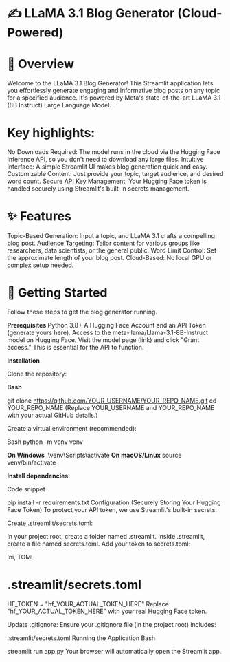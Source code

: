 # **✍️ LLaMA 3.1 Blog Generator (Cloud-Powered)**


# **🌟 Overview**
Welcome to the LLaMA 3.1 Blog Generator! This Streamlit application lets you effortlessly generate engaging and informative blog posts on any topic for a specified audience. It's powered by Meta's state-of-the-art LLaMA 3.1 (8B Instruct) Large Language Model.

# **Key highlights:**

No Downloads Required: The model runs in the cloud via the Hugging Face Inference API, so you don't need to download any large files.
Intuitive Interface: A simple Streamlit UI makes blog generation quick and easy.
Customizable Content: Just provide your topic, target audience, and desired word count.
Secure API Key Management: Your Hugging Face token is handled securely using Streamlit's built-in secrets management.

# **✨ Features**
Topic-Based Generation: Input a topic, and LLaMA 3.1 crafts a compelling blog post.
Audience Targeting: Tailor content for various groups like researchers, data scientists, or the general public.
Word Limit Control: Set the approximate length of your blog post.
Cloud-Based: No local GPU or complex setup needed.

# **🚀 Getting Started**
Follow these steps to get the blog generator running.

**Prerequisites**
Python 3.8+
A Hugging Face Account and an API Token (generate yours here).
Access to the meta-llama/Llama-3.1-8B-Instruct model on Hugging Face. Visit the model page (link) and click "Grant access." This is essential for the API to function.

**Installation**

Clone the repository:

**Bash**

git clone https://github.com/YOUR_USERNAME/YOUR_REPO_NAME.git
cd YOUR_REPO_NAME
(Replace YOUR_USERNAME and YOUR_REPO_NAME with your actual GitHub details.)

Create a virtual environment (recommended):

Bash
python -m venv venv

**On Windows**
.\venv\Scripts\activate
**On macOS/Linux**
source venv/bin/activate

**Install dependencies:**

Code snippet

pip install -r requirements.txt
Configuration (Securely Storing Your Hugging Face Token)
To protect your API token, we use Streamlit's built-in secrets.

Create .streamlit/secrets.toml:

In your project root, create a folder named .streamlit.
Inside .streamlit, create a file named secrets.toml.
Add your token to secrets.toml:

Ini, TOML

# .streamlit/secrets.toml
HF_TOKEN = "hf_YOUR_ACTUAL_TOKEN_HERE"
Replace "hf_YOUR_ACTUAL_TOKEN_HERE" with your real Hugging Face token.

Update .gitignore: Ensure your .gitignore file (in the project root) includes:

.streamlit/secrets.toml
Running the Application
Bash

streamlit run app.py
Your browser will automatically open the Streamlit app.


